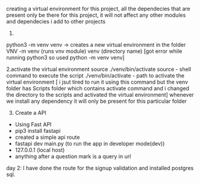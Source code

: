 creating a virtual environment for this project, all the dependecies that are present only be there for this project, it will not affect any other modules and dependecies i add to other projects

1.
python3 -m venv venv -> creates a new virtual environment in the folder VNV
-m venv  (runs vnv module)
venv (directory name)
[got error while running python3 so used python -m venv venv]

2.activate the virtual environment
source ./venv/bin/activate 
source - shell command to execute the script
./venv/bin/activate - path to activate the virtual environment
[ i jsut tired to run it using this command but the venv folder has Scripts folder which contains activate command and i changed the directory to the scripts and activated the virtual environment]
whenever we install any dependency it will only be present for this particular folder 

3. Create a API
- Using Fast API
- pip3 install fastapi
- created a simple api route
- fastapi dev main.py (to run the app in developer mode(dev))
- 127.0.0.1 (local host)
- anything after a question mark is a query in url

day 2:
    I have done the route for the signup validation and installed postgres sql. 